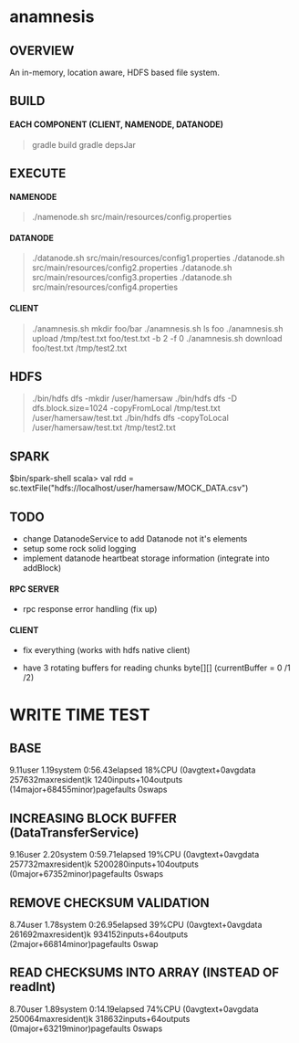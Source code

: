 # anamnesis
## OVERVIEW
An in-memory, location aware, HDFS based file system.

## BUILD
#### EACH COMPONENT (CLIENT, NAMENODE, DATANODE)
> gradle build
> gradle depsJar

## EXECUTE
#### NAMENODE
> ./namenode.sh src/main/resources/config.properties
#### DATANODE
> ./datanode.sh src/main/resources/config1.properties
> ./datanode.sh src/main/resources/config2.properties
> ./datanode.sh src/main/resources/config3.properties
> ./datanode.sh src/main/resources/config4.properties
#### CLIENT
> ./anamnesis.sh mkdir foo/bar
> ./anamnesis.sh ls foo
> ./anamnesis.sh upload /tmp/test.txt foo/test.txt -b 2 -f 0
> ./anamnesis.sh download foo/test.txt /tmp/test2.txt

## HDFS
> ./bin/hdfs dfs -mkdir /user/hamersaw
> ./bin/hdfs dfs -D dfs.block.size=1024 -copyFromLocal /tmp/test.txt /user/hamersaw/test.txt
> ./bin/hdfs dfs -copyToLocal /user/hamersaw/test.txt /tmp/test2.txt

## SPARK
$bin/spark-shell
scala> val rdd = sc.textFile("hdfs://localhost/user/hamersaw/MOCK_DATA.csv")

## TODO
- change DatanodeService to add Datanode not it's elements
- setup some rock solid logging
- implement datanode heartbeat storage information (integrate into addBlock)
#### RPC SERVER
- rpc response error handling (fix up)
#### CLIENT
- fix everything (works with hdfs native client)

- have 3 rotating buffers for reading chunks
    byte[][] (currentBuffer = 0 /1 /2)


# WRITE TIME TEST
## BASE
9.11user 1.19system 0:56.43elapsed 18%CPU (0avgtext+0avgdata 257632maxresident)k
1240inputs+104outputs (14major+68455minor)pagefaults 0swaps
## INCREASING BLOCK BUFFER (DataTransferService)
9.16user 2.20system 0:59.71elapsed 19%CPU (0avgtext+0avgdata 257732maxresident)k
5200280inputs+104outputs (0major+67352minor)pagefaults 0swaps
## REMOVE CHECKSUM VALIDATION
8.74user 1.78system 0:26.95elapsed 39%CPU (0avgtext+0avgdata 261692maxresident)k
934152inputs+64outputs (2major+66814minor)pagefaults 0swap
## READ CHECKSUMS INTO ARRAY (INSTEAD OF readInt)
8.70user 1.89system 0:14.19elapsed 74%CPU (0avgtext+0avgdata 250064maxresident)k
318632inputs+64outputs (0major+63219minor)pagefaults 0swaps
